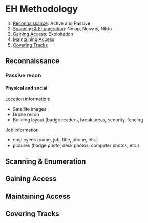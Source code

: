 # EH Methodology
1. [Reconnaissance](#reconnaissance): Active and Passive
2. [Scanning & Enumeration](#scanning--enumeration): Nmap, Nessus, Nikto
3. [Gaining Access](#gaining-access): Exploitation
4. [Maintaining Access](#maintaining-access)
5. [Covering Tracks](#covering-tracks)

## Reconnaissance
### Passive recon
#### Physical and social
Location information:
- Satellite images
- Drone recon
- Building layout (badge readers, break areas, security, fencing

Job information
- employees (name, job, title, phone, etc.)
- pictures (badge photo, desk photos, computer photos, etc.)

##
## Scanning & Enumeration
## Gaining Access
## Maintaining Access
## Covering Tracks
<!--stackedit_data:
eyJoaXN0b3J5IjpbMTQ5MDkyMjA5MiwxNDQ0MTY2OTI1LDEyOT
E3OTI2NDVdfQ==
-->